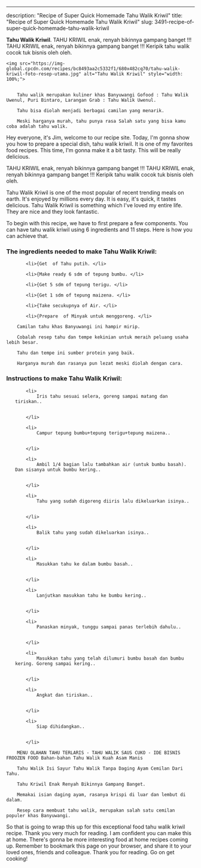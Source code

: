 ---
description: "Recipe of Super Quick Homemade Tahu Walik Kriwil"
title: "Recipe of Super Quick Homemade Tahu Walik Kriwil"
slug: 3491-recipe-of-super-quick-homemade-tahu-walik-kriwil

<p>
	<strong>Tahu Walik Kriwil</strong>. 
	TAHU KRIWIL enak, renyah bikinnya gampang banget !!! TAHU KRIWIL enak, renyah bikinnya gampang banget !!! Keripik tahu walik cocok tuk bisnis oleh oleh.
</p>
<p>
	
	<img src="https://img-global.cpcdn.com/recipes/bc8493aa2c5332f1/680x482cq70/tahu-walik-kriwil-foto-resep-utama.jpg" alt="Tahu Walik Kriwil" style="width: 100%;">
	
	
		Tahu walik merupakan kuliner khas Banyuwangi Gofood : Tahu Walik Uwenul, Puri Bintaro, Larangan Grab : Tahu Walik Uwenul.
	
		Tahu bisa diolah menjadi berbagai camilan yang menarik.
	
		Meski harganya murah, tahu punya rasa Salah satu yang bisa kamu coba adalah tahu walik.
	
</p>
<p>
	Hey everyone, it's Jim, welcome to our recipe site. Today, I'm gonna show you how to prepare a special dish, tahu walik kriwil. It is one of my favorites food recipes. This time, I'm gonna make it a bit tasty. This will be really delicious.
</p>
	
<p>
	TAHU KRIWIL enak, renyah bikinnya gampang banget !!! TAHU KRIWIL enak, renyah bikinnya gampang banget !!! Keripik tahu walik cocok tuk bisnis oleh oleh.
</p>
<p>
	Tahu Walik Kriwil is one of the most popular of recent trending meals on earth. It's enjoyed by millions every day. It is easy, it's quick, it tastes delicious. Tahu Walik Kriwil is something which I've loved my entire life. They are nice and they look fantastic.
</p>

<p>
To begin with this recipe, we have to first prepare a few components. You can have tahu walik kriwil using 6 ingredients and 11 steps. Here is how you can achieve that.
</p>

<h3>The ingredients needed to make Tahu Walik Kriwil:</h3>

<ol>
	
		<li>{Get  of Tahu putih. </li>
	
		<li>{Make ready 6 sdm of tepung bumbu. </li>
	
		<li>{Get 5 sdm of tepung terigu. </li>
	
		<li>{Get 1 sdm of tepung maizena. </li>
	
		<li>{Take secukupnya of Air. </li>
	
		<li>{Prepare  of Minyak untuk menggoreng. </li>
	
</ol>
<p>
	
		Camilan tahu khas Banyuwangi ini hampir mirip.
	
		Cobalah resep tahu dan tempe kekinian untuk meraih peluang usaha lebih besar.
	
		Tahu dan tempe ini sumber protein yang baik.
	
		Harganya murah dan rasanya pun lezat meski diolah dengan cara.
	
</p>

<h3>Instructions to make Tahu Walik Kriwil:</h3>

<ol>
	
		<li>
			Iris tahu sesuai selera, goreng sampai matang dan tiriskan..
			
			
		</li>
	
		<li>
			Campur tepung bumbu+tepung terigu+tepung maizena..
			
			
		</li>
	
		<li>
			Ambil 1/4 bagian lalu tambahkan air (untuk bumbu basah). Dan sisanya untuk bumbu kering..
			
			
		</li>
	
		<li>
			Tahu yang sudah digoreng diiris lalu dikeluarkan isinya..
			
			
		</li>
	
		<li>
			Balik tahu yang sudah dikeluarkan isinya..
			
			
		</li>
	
		<li>
			Masukkan tahu ke dalam bumbu basah..
			
			
		</li>
	
		<li>
			Lanjutkan masukkan tahu ke bumbu kering..
			
			
		</li>
	
		<li>
			Panaskan minyak, tunggu sampai panas terlebih dahulu..
			
			
		</li>
	
		<li>
			Masukkan tahu yang telah dilumuri bumbu basah dan bumbu kering. Goreng sampai kering..
			
			
		</li>
	
		<li>
			Angkat dan tiriskan..
			
			
		</li>
	
		<li>
			Siap dihidangkan..
			
			
		</li>
	
</ol>

<p>
	
		MENU OLAHAN TAHU TERLARIS - TAHU WALIK SAUS CUKO - IDE BISNIS FROOZEN FOOD Bahan-bahan Tahu Walik Kuah Asam Manis
	
		Tahu Walik Isi Sayur Tahu Walik Tanpa Daging Ayam Cemilan Dari Tahu.
	
		Tahu Kriwil Enak Renyah Bikinnya Gampang Banget.
	
		Memakai isian daging ayam, rasanya krispi di luar dan lembut di dalam.
	
		Resep cara membuat tahu walik, merupakan salah satu cemilan populer khas Banyuwangi.
	
</p>

<p>
	So that is going to wrap this up for this exceptional food tahu walik kriwil recipe. Thank you very much for reading. I am confident you can make this at home. There's gonna be more interesting food at home recipes coming up. Remember to bookmark this page on your browser, and share it to your loved ones, friends and colleague. Thank you for reading. Go on get cooking!
</p>

